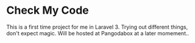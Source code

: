 # Check My Code

This is a first time project for me in Laravel 3. Trying out different things, don't expect magic. Will be hosted at Pangodabox at a later momement..